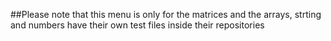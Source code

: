 ##Please note that this menu is only for the matrices and the arrays, strting and numbers have their own test files inside their repositories
